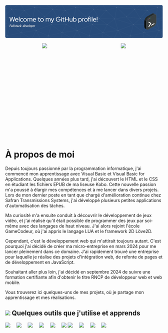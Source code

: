 <!--
**FabriceAtlan/FabriceAtlan** is a ✨ _special_ ✨ repository because its `README.md` (this file) appears on your GitHub profile.

Here are some ideas to get you started:

- 🔭 I’m currently working on ...
- 🌱 I’m currently learning ...
- 👯 I’m looking to collaborate on ...
- 🤔 I’m looking for help with ...
- 💬 Ask me about ...
- 📫 How to reach me: ...
- 😄 Pronouns: ...
- ⚡ Fun fact: ...
-->

<img style="margin: 0 auto;" src="./github-header-image.png" alt="Bannière de bienvenue sur mon profil GitHub, affichant un message de bienvenue et des éléments graphiques.">

<p style="height:300px; display: flex; justify-content: space-around;">
  <img src="https://github-readme-stats.vercel.app/api/top-langs/?username=FabriceAtlan&layout=compact" style="height: 250px;">
  <img src="https://github-readme-stats.vercel.app/api?username=FabriceAtlan&show_icons=true&count_private=true&hide=prs" style="height: 250px;">
</p>

# À propos de moi

Depuis toujours passionné par la programmation informatique, j'ai commencé mon apprentissage avec Visual Basic et Visual Basic for Applications. Quelques années plus tard, j'ai découvert le HTML et le CSS en étudiant les fichiers EPUB de ma liseuse Kobo. Cette nouvelle passion m'a poussé à élargir mes compétences et à me lancer dans divers projets. Lors de mon dernier poste en tant que chargé d'amélioration continue chez Safran Transmissions Systems, j'ai développé plusieurs petites applications d'automatisation des tâches.

Ma curiosité m'a ensuite conduit à découvrir le développement de jeux vidéo, et j'ai réalisé qu'il était possible de programmer des jeux par soi-même avec des langages de haut niveau. J'ai alors rejoint l'école GameCodeur, où j'ai appris le langage LUA et le framework 2D Löve2D.

Cependant, c'est le développement web qui m'attirait toujours autant. C'est pourquoi j'ai décidé de créer ma micro-entreprise en mars 2024 pour me lancer pleinement dans ce domaine. J'ai rapidement trouvé une entreprise pour laquelle je réalise des projets d'intégration web, de refonte de pages et de développement en JavaScript.

Souhaitant aller plus loin, j'ai décidé en septembre 2024 de suivre une formation certifiante afin d'obtenir le titre RNCP de développeur web et web mobile.

Vous trouverez ici quelques-uns de mes projets, où je partage mon apprentissage et mes réalisations.

## <img style="width: 32px;" src="https://img.icons8.com/?size=100&id=WMvhDPZBJ9X2&format=png&color=000000"/> Quelques outils que j'utilise et apprends

<p style="margin: 0 0 3rem;">
  <img src="https://github.com/user-attachments/assets/809d7e2e-e430-492c-b82b-44c966049a8c" style="padding-right:1rem;width: 64px;">
  <img src="https://github.com/user-attachments/assets/b84a76c5-e47f-467a-9a7f-31ee70e1d713" style="padding-right:1rem;width: 64px;">
  <img src="https://github.com/user-attachments/assets/6852833e-6d0c-4d96-8648-121cb9034e5b" style="padding-right:1rem;width: 64px;">
  <img src="https://img.icons8.com/?size=100&id=HcQEdKCkXUs3&format=png&color=000000" style="padding-right:1rem;width: 64px;">
  <img src="https://github.com/user-attachments/assets/ff3448e2-dfbd-448c-99ca-821db9122b05" style="padding-right:1rem;width: 64px;">
  <img src="https://img.icons8.com/?size=100&id=123603&format=png&color=000000" style="width: 32px;">
  <img src="https://img.icons8.com/?size=100&id=hsPbhkOH4FMe&format=png&color=000000" style="padding-right:1rem;width: 64px;">
  <img src="https://img.icons8.com/?size=100&id=WNoJgbzDr3i2&format=png&color=000000" style="padding-right:1rem;width: 64px;">
  <img src="https://img.icons8.com/?size=100&id=rgPSE6nAB766&format=png&color=000000" style="padding-right:1rem;width: 64px;">
  <img src="https://img.icons8.com/?size=100&id=W0YEwBDDfTeu&format=png&color=000000" style="padding-right:1rem;width: 64px;">
</p>










